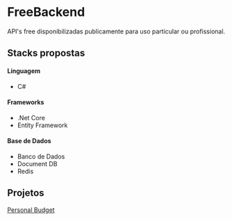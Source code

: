 # FreeBackend

API's free disponibilizadas publicamente para uso particular ou profissional.

## Stacks propostas

#### Linguagem
- C#

#### Frameworks
- .Net Core 
- Entity Framework

#### Base de Dados
- Banco de Dados
- Document DB
- Redis

## Projetos

[Personal Budget](/tree/master/C%23/PersonalBudget)
